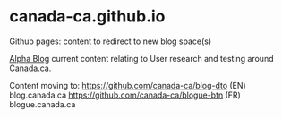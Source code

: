 # canada-ca.github.io
Github pages: content to redirect to new blog space(s)

[Alpha Blog](https://canada-ca.github.io/) current content relating to User research and testing around Canada.ca.

Content moving to:
https://github.com/canada-ca/blog-dto (EN) blog.canada.ca
https://github.com/canada-ca/blogue-btn (FR) blogue.canada.ca
